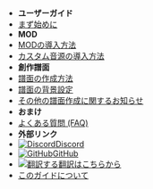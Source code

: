 - **ユーザーガイド**
- [まず始めに](./)
- **MOD**
- [MODの導入方法](installing-mods)
- [カスタム音源の導入方法](installing-songs)
- **創作譜面**
- [譜面の作成方法](creating-charts)
- [譜面の背景設定](chart-backgrounds)
- [その他の譜面作成に関するお知らせ](misc-charting-info)
- **おまけ**
- [よくある質問 (FAQ)](faq)
- **外部リンク**
- [![Discord](https://icongr.am/simple/discord.svg?colored&size=16)Discord](https://discord.gg/KVzKRsbetJ)
- [![GitHub](https://icongr.am/simple/github.svg?color=808080&size=16)GitHub](https://github.com/tc-mods/TromboneChampModdingWiki)
- [![翻訳する](https://icongr.am/material/translate.svg?color=808080&size=16)翻訳はこちらから](https://crowdin.com/project/trombone-champ-modding-wiki)
- [このガイドについて](about)
